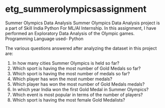 # etg_summerolympicsassignment

Summer Olympics Data Analysis
Summer Olympics Data Analysis project is a part of Skill India Python For ML/AI Internship. 
In this assignment, I have performed an Exploratory Data Analysis of the Olympic games.
Programming Language used- Python

The various questions answered after analyzing the dataset in this project are:
1. In how many cities Summer Olympics is held so far?
2. Which sport is having the most number of Gold Medals so far?
3. Which sport is having the most number of medals so far?
4. Which player has won the most number medals?
5. Which player has won the most number of Gold Medals medals?
6. In which year India won the first Gold Medal in Summer Olympics?
7. Which event is most popular in terms of the number of players?
8. Which sport is having the most female Gold Medalists?
